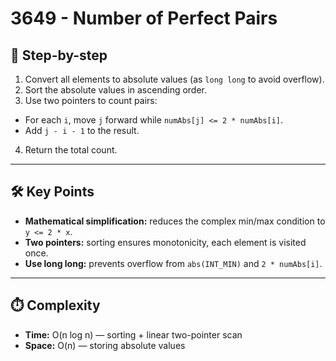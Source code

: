 # 3649 - Number of Perfect Pairs

## 🔁 Step-by-step
1. Convert all elements to absolute values (as `long long` to avoid overflow).  
2. Sort the absolute values in ascending order.  
3. Use two pointers to count pairs:  
 - For each `i`, move `j` forward while `numAbs[j] <= 2 * numAbs[i]`.  
 - Add `j - i - 1` to the result.  
4. Return the total count.

---

## 🛠️ Key Points
- **Mathematical simplification:** reduces the complex min/max condition to `y <= 2 * x`.  
- **Two pointers:** sorting ensures monotonicity, each element is visited once.  
- **Use long long:** prevents overflow from `abs(INT_MIN)` and `2 * numAbs[i]`.

---

## ⏱️ Complexity
- **Time:** O(n log n) — sorting + linear two-pointer scan  
- **Space:** O(n) — storing absolute values
